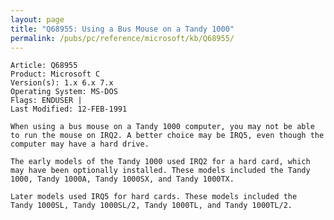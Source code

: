 ```yaml
---
layout: page
title: "Q68955: Using a Bus Mouse on a Tandy 1000"
permalink: /pubs/pc/reference/microsoft/kb/Q68955/
---
```


	Article: Q68955
	Product: Microsoft C
	Version(s): 1.x 6.x 7.x
	Operating System: MS-DOS
	Flags: ENDUSER |
	Last Modified: 12-FEB-1991
	
	When using a bus mouse on a Tandy 1000 computer, you may not be able
	to run the mouse on IRQ2. A better choice may be IRQ5, even though the
	computer may have a hard drive.
	
	The early models of the Tandy 1000 used IRQ2 for a hard card, which
	may have been optionally installed. These models included the Tandy
	1000, Tandy 1000A, Tandy 1000SX, and Tandy 1000TX.
	
	Later models used IRQ5 for hard cards. These models included the
	Tandy 1000SL, Tandy 1000SL/2, Tandy 1000TL, and Tandy 1000TL/2.
